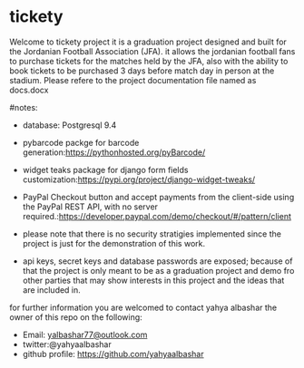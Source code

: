 # tickety
Welcome to tickety project it is a graduation project designed and built for the Jordanian Football Association (JFA).
it allows the jordanian football fans to purchase tickets for the matches held by the JFA, 
also with the ability to book tickets to be purchased 3 days before match day in person at the stadium.
Please refere to the project documentation file named as docs.docx

#notes:
- database: Postgresql 9.4
- pybarcode packge for barcode generation:https://pythonhosted.org/pyBarcode/
- widget teaks package for django form fields customization:https://pypi.org/project/django-widget-tweaks/
- PayPal Checkout button and accept payments from the client-side using the PayPal REST API,
  with no server required.:https://developer.paypal.com/demo/checkout/#/pattern/client
  
 - please note that there is no security stratigies implemented since the project is just for the demonstration of this work.
 - api keys, secret keys and database passwords are exposed; because of that the project is only meant to be as a graduation project and
   demo fro other parties that may show interests in this project and the ideas that are included in.
 
 for further information you are welcomed to contact yahya albashar the owner of this repo on the following:
 - Email: yalbashar77@outlook.com
 - twitter:@yahyaalbashar
 - github profile: https://github.com/yahyaalbashar
